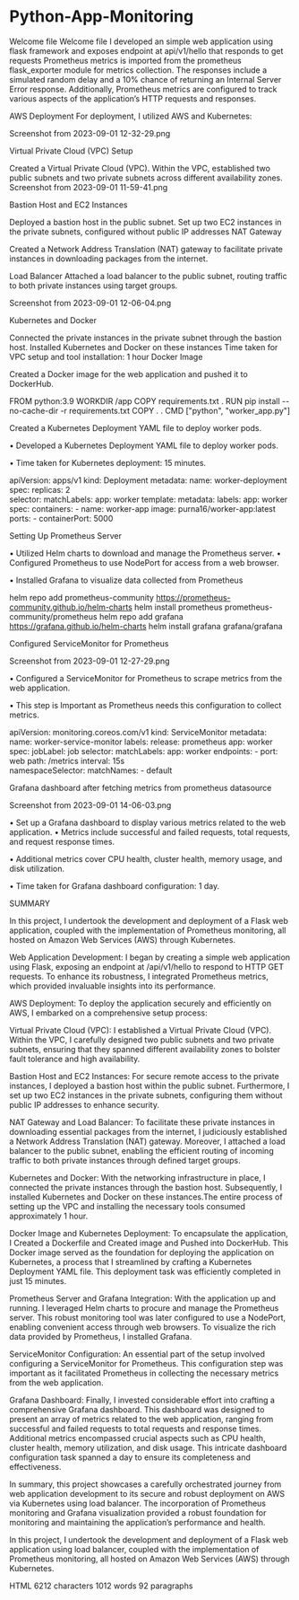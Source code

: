 # Python-App-Monitoring

Welcome file
Welcome file
I developed an simple web application using flask framework and exposes endpoint at api/v1/hello that responds to get requests Prometheus metrics is imported from the prometheus flask_exporter module for metrics collection. The responses include a simulated random delay and a 10% chance of returning an Internal Server Error response. Additionally, Prometheus metrics are configured to track various aspects of the application’s HTTP requests and responses.

AWS Deployment For deployment, I utilized AWS and Kubernetes:

Screenshot from 2023-09-01 12-32-29.png

Virtual Private Cloud (VPC) Setup

Created a Virtual Private Cloud (VPC).
Within the VPC, established two public subnets and two private subnets across different availability zones.
Screenshot from 2023-09-01 11-59-41.png

Bastion Host and EC2 Instances

Deployed a bastion host in the public subnet.
Set up two EC2 instances in the private subnets, configured without public IP addresses
NAT Gateway

Created a Network Address Translation (NAT) gateway to facilitate private instances in downloading packages from the internet.

Load Balancer Attached a load balancer to the public subnet, routing traffic to both private instances using target groups.

Screenshot from 2023-09-01 12-06-04.png

Kubernetes and Docker

Connected the private instances in the private subnet through the bastion host.
Installed Kubernetes and Docker on these instances
Time taken for VPC setup and tool installation: 1 hour
Docker Image

Created a Docker image for the web application and pushed it to DockerHub.

FROM python:3.9
WORKDIR /app
COPY requirements.txt .
RUN pip install --no-cache-dir -r requirements.txt
COPY . .
CMD ["python", "worker_app.py"]

Created a Kubernetes Deployment YAML file to deploy worker pods.

• Developed a Kubernetes Deployment YAML file to deploy worker pods.

• Time taken for Kubernetes deployment: 15 minutes.

apiVersion: apps/v1
kind: Deployment
metadata:
  name: worker-deployment
spec:
  replicas: 2  
  selector:
    matchLabels:
      app: worker
  template:
    metadata:
      labels:
        app: worker
    spec:
      containers:
        - name: worker-app
          image: purna16/worker-app:latest
          ports:
            - containerPort: 5000

Setting Up Prometheus Server

• Utilized Helm charts to download and manage the Prometheus server. • Configured Prometheus to use NodePort for access from a web browser.

• Installed Grafana to visualize data collected from Prometheus

helm repo add prometheus-community <https://prometheus-community.github.io/helm-charts>
helm install prometheus prometheus-community/prometheus
helm repo add grafana <https://grafana.github.io/helm-charts>
helm install grafana grafana/grafana

Configured ServiceMonitor for Prometheus

Screenshot from 2023-09-01 12-27-29.png

• Configured a ServiceMonitor for Prometheus to scrape metrics from the web application.

• This step is Important as Prometheus needs this configuration to collect metrics.

apiVersion: monitoring.coreos.com/v1
kind: ServiceMonitor
metadata:
  name: worker-service-monitor
  labels:
    release: prometheus
    app: worker
spec:
  jobLabel: job
  selector:
    matchLabels:
      app: worker
  endpoints:
    - port: web
      path: /metrics
      interval: 15s  
  namespaceSelector:
    matchNames:
      - default

Grafana dashboard after fetching metrics from prometheus datasource

Screenshot from 2023-09-01 14-06-03.png

• Set up a Grafana dashboard to display various metrics related to the web application. • Metrics include successful and failed requests, total requests, and request response times.

• Additional metrics cover CPU health, cluster health, memory usage, and disk utilization.

• Time taken for Grafana dashboard configuration: 1 day.

SUMMARY

In this project, I undertook the development and deployment of a Flask web application, coupled with the implementation of Prometheus monitoring, all hosted on Amazon Web Services (AWS) through Kubernetes.

Web Application Development: I began by creating a simple web application using Flask, exposing an endpoint at /api/v1/hello to respond to HTTP GET requests. To enhance its robustness, I integrated Prometheus metrics, which provided invaluable insights into its performance.

AWS Deployment: To deploy the application securely and efficiently on AWS, I embarked on a comprehensive setup process:

Virtual Private Cloud (VPC): I established a Virtual Private Cloud (VPC). Within the VPC, I carefully designed two public subnets and two private subnets, ensuring that they spanned different availability zones to bolster fault tolerance and high availability.

Bastion Host and EC2 Instances: For secure remote access to the private instances, I deployed a bastion host within the public subnet. Furthermore, I set up two EC2 instances in the private subnets, configuring them without public IP addresses to enhance security.

NAT Gateway and Load Balancer: To facilitate these private instances in downloading essential packages from the internet, I judiciously established a Network Address Translation (NAT) gateway. Moreover, I attached a load balancer to the public subnet, enabling the efficient routing of incoming traffic to both private instances through defined target groups.

Kubernetes and Docker: With the networking infrastructure in place, I connected the private instances through the bastion host. Subsequently, I installed Kubernetes and Docker on these instances.The entire process of setting up the VPC and installing the necessary tools consumed approximately 1 hour.

Docker Image and Kubernetes Deployment: To encapsulate the application, I Created a Dockerfile and Created image and Pushed into DockerHub. This Docker image served as the foundation for deploying the application on Kubernetes, a process that I streamlined by crafting a Kubernetes Deployment YAML file. This deployment task was efficiently completed in just 15 minutes.

Prometheus Server and Grafana Integration: With the application up and running. I leveraged Helm charts to procure and manage the Prometheus server. This robust monitoring tool was later configured to use a NodePort, enabling convenient access through web browsers. To visualize the rich data provided by Prometheus, I installed Grafana.

ServiceMonitor Configuration: An essential part of the setup involved configuring a ServiceMonitor for Prometheus. This configuration step was important as it facilitated Prometheus in collecting the necessary metrics from the web application.

Grafana Dashboard: Finally, I invested considerable effort into crafting a comprehensive Grafana dashboard. This dashboard was designed to present an array of metrics related to the web application, ranging from successful and failed requests to total requests and response times. Additional metrics encompassed crucial aspects such as CPU health, cluster health, memory utilization, and disk usage. This intricate dashboard configuration task spanned a day to ensure its completeness and effectiveness.

In summary, this project showcases a carefully orchestrated journey from web application development to its secure and robust deployment on AWS via Kubernetes using load balancer. The incorporation of Prometheus monitoring and Grafana visualization provided a robust foundation for monitoring and maintaining the application’s performance and health.

In this project, I undertook the development and deployment of a Flask web application using load balancer, coupled with the implementation of Prometheus monitoring, all hosted on Amazon Web Services (AWS) through Kubernetes.

HTML 6212 characters 1012 words 92 paragraphs
